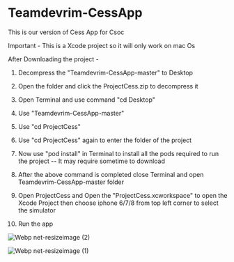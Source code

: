 # Teamdevrim-CessApp
This is our version of Cess App for Csoc


Important - This is a Xcode project so it will only work on mac Os

After Downloading the project -

1) Decompress the "Teamdevrim-CessApp-master" to Desktop

2) Open the folder and click the ProjectCess.zip to decompress it

3) Open Terminal and use command "cd Desktop"

4) Use "Teamdevrim-CessApp-master" 

5) Use "cd ProjectCess" 

6) Use "cd ProjectCess" again to enter the folder of the project

7) Now use "pod install" in Terminal to install all the pods required to run the project -- It may require sometime to download

8) After the above command is completed close Terminal and open Teamdevrim-CessApp-master folder

9) Open ProjectCess and Open the "ProjectCess.xcworkspace" to open the Xcode Project then choose iphone 6/7/8 from top left corner to select the simulator

10) Run the app

![Webp net-resizeimage (2)](https://user-images.githubusercontent.com/29892678/61576686-b4db1480-aae5-11e9-8561-11e0af345eb9.png)

![Webp net-resizeimage (1)](https://user-images.githubusercontent.com/29892678/61576733-2a46e500-aae6-11e9-9bbe-6c0872ebd354.png)

